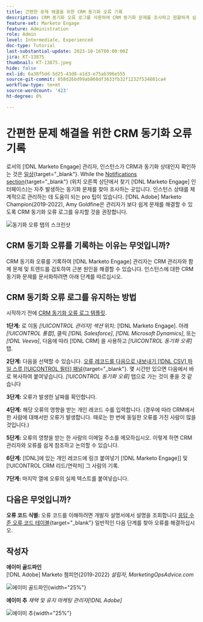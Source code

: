 ```yaml
---
title: 간편한 문제 해결을 위한 CRM 동기화 오류 기록
description: CRM 동기화 오류 로그를 사용하여 CRM 동기화 문제를 조사하고 원활하게 실행하는 방법에 대해 알아봅니다.
feature-set: Marketo Engage
feature: Administration
role: Admin
level: Intermediate, Experienced
doc-type: Tutorial
last-substantial-update: 2023-10-16T00:00:00Z
jira: KT-13875
thumbnail: KT-13875.jpeg
hide: false
exl-id: 6a38f5dd-5d25-43d8-a1d3-e75ab396e555
source-git-commit: 058d26bd99ab060df3633fb32f1232f534881ca4
workflow-type: tm+mt
source-wordcount: '423'
ht-degree: 0%

---
```


# 간편한 문제 해결을 위한 CRM 동기화 오류 기록

로서의 [!DNL Marketo Engage] 관리자, 인스턴스가 CRM과 동기화 상태인지 확인하는 것은 [일상](https://nation.marketo.com/t5/champion-program-blogs/my-marketo-morning-routine-tips-for-driving-marketing-operation/ba-p/247508){target="_blank"}. While the [Notifications section](https://experienceleague.adobe.com/docs/marketo/using/product-docs/core-marketo-concepts/miscellaneous/notification-types.html){target="_blank"} (위치 오른쪽 상단에서 찾기 [!DNL Marketo Engage] 인터페이스)는 자주 발생하는 동기화 문제를 찾아 조사하는 곳입니다. 인스턴스 상태를 체계적으로 관리하는 데 도움이 되는 pro 팁이 있습니다. [!DNL Adobe] Marketo Champion(2019-2022), Amy Goldfine은 관리자가 보다 쉽게 문제를 해결할 수 있도록 CRM 동기화 오류 로그를 유지할 것을 권장합니다.

![동기화 오류 탭의 스크린샷](/help/marketo-tutorial-inherited-instance/_assets/Marketo_Engage_Admin_Salesforce_Sync_Errors_Tab.png)

## CRM 동기화 오류를 기록하는 이유는 무엇입니까?

CRM 동기화 오류를 기록하여 [!DNL Marketo Engage] 관리자는 CRM 관리자와 함께 문제 및 트렌드를 검토하여 근본 원인을 해결할 수 있습니다. 인스턴스에 대한 CRM 동기화 문제를 문서화하려면 아래 단계를 따르십시오.

## CRM 동기화 오류 로그를 유지하는 방법

시작하기 전에 [CRM 동기화 오류 로그 템플릿](/help/marketo-tutorial-inherited-instance/_assets/downloads/Adobe-Marketo-Engage_CRM-Sync-Error-Log-Template.xlsx).

**1단계:** 로 이동 *[!UICONTROL 관리자] 섹션* 위치: [!DNL Marketo Engage]. 아래 *[!UICONTROL 통합]*, 클릭 *[!DNL Salesforce]*, *[!DNL Microsoft Dynamics]*, 또는 *[!DNL Veeva]*, 다음에 따라 [!DNL CRM] 을 사용하고 *[!UICONTROL 동기화 오류]* 탭.

**2단계:** 다음을 선택할 수 있습니다. [오류 레코드를 다음으로 내보내기 [!DNL CSV] 파일 스루 [!UICONTROL 필터] 패널](https://experienceleague.adobe.com/docs/marketo/using/product-docs/crm-sync/salesforce-sync/salesforce-sync-errors.html#filter-sync-errors){target="_blank"}. 몇 시간만 있으면 다음에서 바로 복사하여 붙여넣습니다. *[!UICONTROL 동기화 오류]* 탭으로 가는 것이 좋을 것 같습니다

**3단계:** 오류가 발생한 날짜를 확인합니다.

**4단계:** 해당 오류의 영향을 받는 개인 레코드 수를 입력합니다. (경우에 따라 CRM에서 한 사람에 대해서만 오류가 발생합니다. 때로는 한 번에 동일한 오류를 가진 사람이 많을 것입니다.)

**5단계:** 오류의 영향을 받는 한 사람의 이메일 주소를 메모하십시오. 이렇게 하면 CRM 관리자와 오류를 쉽게 참조하고 논의할 수 있습니다.

**6단계:** [!DNL]에 있는 개인 레코드에 링크 붙여넣기 [!DNL Marketo Engage]] 및 [!UICONTROL CRM 리드/연락처] 그 사람의 기록.

**7단계:** 마지막 열에 오류의 실제 텍스트를 붙여넣습니다.

## 다음은 무엇입니까?

**오류 코드 식별:** 오류 코드를 이해하려면 개발자 설명서에서 설명을 조회합니다 [응답 수준 오류 코드 테이블](https://developers.marketo.com/rest-api/error-codes/#response_level_error_codes){target="_blank"} 일반적인 다음 단계를 찾아 오류를 해결하십시오.

## 작성자

**에이미 골드파인**\
[!DNL Adobe] Marketo 챔피언(2019-2022)
*설립자, MarketingOpsAdvice.com*

![에이미 골드파인](/help/marketo-tutorial-inherited-instance/_assets/authors/Customer_Author_Amy_Goldfine.png){width="25%"}

**에이미 추**
*채택 및 유지 마케팅 관리자[!DNL Adobe]*

![에이미 추](/help/marketo-tutorial-inherited-instance/_assets/authors/Adobe_Author_Amy_Chiu.png){width="25%"}
